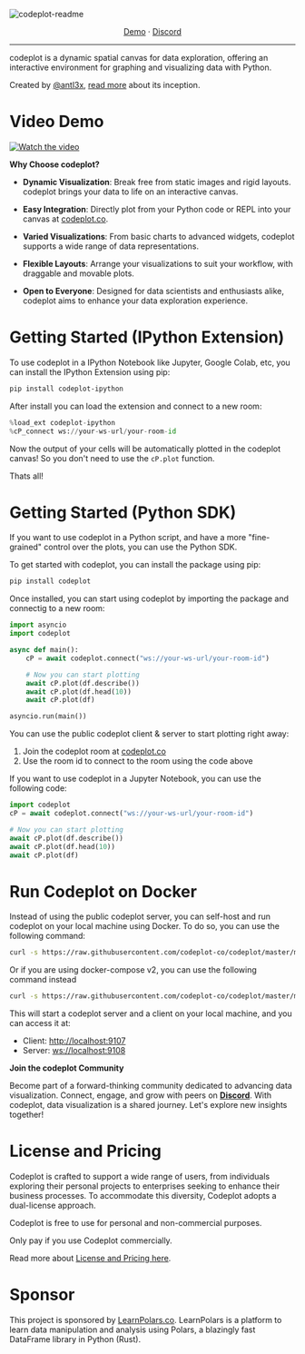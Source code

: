 ![codeplot-readme](https://github.com/codeplot-co/codeplot/assets/26308297/e1212d25-a731-4755-875d-e988848f6d87)
<div align="center">
<a href="https://codeplot.co">Demo</a> 
<span> · </span>
<a href="https://codeplot.co/discord">Discord</a>
</div>

---

codeplot is a dynamic spatial canvas for data exploration, offering an interactive environment for graphing and visualizing data with Python. 

Created by [@antl3x](https://github.com/antl3x), [read more](https://antl3x.co/posts/2024-01-25-today-i-decided-to-create-a-tool-that-i-always-wanted/) about its inception.

# Video Demo
[![Watch the video](https://img.youtube.com/vi/x7QLEu5t17g/maxresdefault.jpg)](https://youtu.be/x7QLEu5t17g)

**Why Choose codeplot?**

- **Dynamic Visualization**: Break free from static images and rigid layouts. codeplot brings your data to life on an interactive canvas.
  
- **Easy Integration**: Directly plot from your Python code or REPL into your canvas at [codeplot.co](https://codeplot.co).
  
- **Varied Visualizations**: From basic charts to advanced widgets, codeplot supports a wide range of data representations.
  
- **Flexible Layouts**: Arrange your visualizations to suit your workflow, with draggable and movable plots.
  
- **Open to Everyone**: Designed for data scientists and enthusiasts alike, codeplot aims to enhance your data exploration experience.

# Getting Started (IPython Extension)
To use codeplot in a IPython Notebook like Jupyter, Google Colab, etc, you can install the IPython Extension using pip:

```bash
pip install codeplot-ipython
```

After install you can load the extension and connect to a new room:

```python
%load_ext codeplot-ipython
%cP_connect ws://your-ws-url/your-room-id
```

Now the output of your cells will be automatically plotted in the codeplot canvas! So you don't need to use the `cP.plot` function.

Thats all!

# Getting Started (Python SDK)

If you want to use codeplot in a Python script, and have a more "fine-grained" control over the plots, you can use the Python SDK.

To get started with codeplot, you can install the package using pip:

```bash
pip install codeplot
```

Once installed, you can start using codeplot by importing the package and connectig to a new room:

```python
import asyncio
import codeplot

async def main():
    cP = await codeplot.connect("ws://your-ws-url/your-room-id")

    # Now you can start plotting
    await cP.plot(df.describe())
    await cP.plot(df.head(10))
    await cP.plot(df)

asyncio.run(main())
```

You can use the public codeplot client & server to start plotting right away:

1. Join the codeplot room at [codeplot.co](https://codeplot.co)
2. Use the room id to connect to the room using the code above


If you want to use codeplot in a Jupyter Notebook, you can use the following code:

```python
import codeplot
cP = await codeplot.connect("ws://your-ws-url/your-room-id")

# Now you can start plotting
await cP.plot(df.describe())
await cP.plot(df.head(10))
await cP.plot(df)
```

# Run Codeplot on Docker

Instead of using the public codeplot server, you can self-host and run codeplot on your local machine using Docker. To do so, you can use the following command:

```bash
curl -s https://raw.githubusercontent.com/codeplot-co/codeplot/master/minirepos/@codeplot-docker/docker-compose.yaml | docker-compose -f - up
```

Or if you are using docker-compose v2, you can use the following command instead

```bash
curl -s https://raw.githubusercontent.com/codeplot-co/codeplot/master/minirepos/@codeplot-docker/docker-compose.yaml | docker compose -f - up
```

This will start a codeplot server and a client on your local machine, and you can access it at:

- Client: [http://localhost:9107](http://localhost:9107)
- Server: [ws://localhost:9108](ws://localhost:9108)

**Join the codeplot Community**

Become part of a forward-thinking community dedicated to advancing data visualization. Connect, engage, and grow with peers on **[Discord](https://codeplot.co/discord)**. With codeplot, data visualization is a shared journey. Let's explore new insights together!

# License and Pricing

Codeplot is crafted to support a wide range of users, from individuals exploring their personal projects to enterprises seeking to enhance their business processes. To accommodate this diversity, Codeplot adopts a dual-license approach.

Codeplot is free to use for personal and non-commercial purposes.

Only pay if you use Codeplot commercially.

Read more about [License and Pricing here](LICENSE.md).

# Sponsor

This project is sponsored by [LearnPolars.co](https://learnpolars.co). LearnPolars is a platform to learn data manipulation and analysis using Polars, a blazingly fast DataFrame library in Python (Rust).